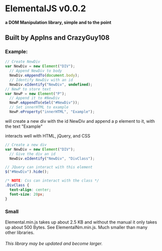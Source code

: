 # ElementalJS v0.0.2

#### a DOM Manipulation library, simple and to the point

## Built by AppIns and CrazyGuy108

### Example:
```javascript
// Create NewDiv
var NewDiv = new Element("DIV");
  // Append NewDiv to body
  NewDiv.eAppendTo(document.body);
  // Identify NewDiv with an id
  NewDiv.eIdentify("NewDiv", undefined);
// NewP to store text
var NewP = new Element("P");
  // Append it to #NewDiv
  NewP.eAppendTo(eSel("#NewDiv"));
  // Set innerHTML to example
  NewP.eProperty("innerHTML", "Example");
```
will create a new div with the id NewDiv and append a p element to it, with the text "Example"

interacts well with HTML, jQuery, and CSS
```javascript
// Create a new div
var NewDiv = new Element("DIV");
  // Give the div an id
  NewDiv.eIdentify("NewDiv", "DivClass");

// JQuery can interact with this element
$("#NewDiv").hide();
```

```CSS
/* NOTE: Css can interact with the class */
.DivClass {
  text-align: center;
  font-size: 20px;
}
```

### Small
Elemental.min.js takes up about 2.5 KB and without the manual it only takes up about 500 Bytes.
See ElementalNm.min.js. Much smaller than many other libraries.
###### This library may be updated and become larger.
